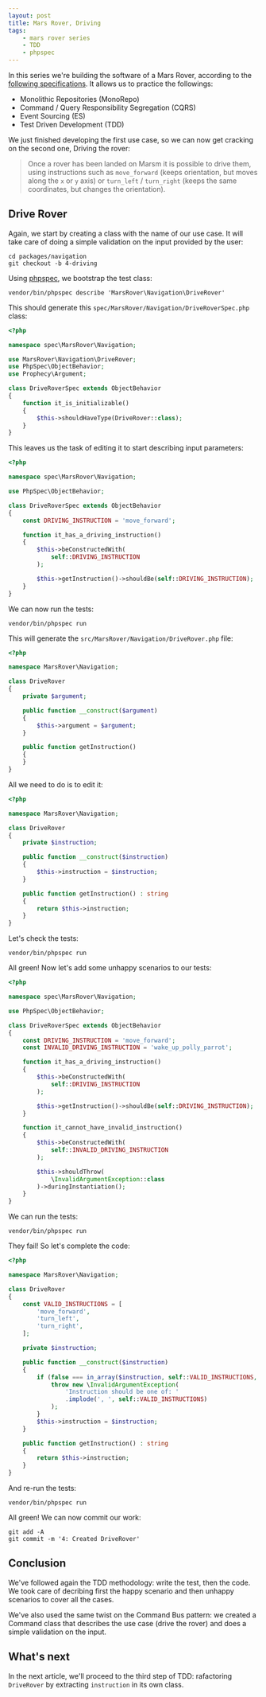 ```yaml
---
layout: post
title: Mars Rover, Driving
tags:
    - mars rover series
    - TDD
    - phpspec
---
```


In this series we're building the software of a Mars Rover, according to
the [following specifications](/2016/06/15/mars-rover-introduction.html).
It allows us to practice the followings:

* Monolithic Repositories (MonoRepo)
* Command / Query Responsibility Segregation (CQRS)
* Event Sourcing (ES)
* Test Driven Development (TDD)

We just finished developing the first use case, so we can now get cracking on
the second one, Driving the rover:

> Once a rover has been landed on Marsm it is possible to drive them, using
> instructions such as `move_forward` (keeps orientation, but moves along the
> `x` or `y` axis) or `turn_left` / `turn_right` (keeps the same coordinates,
> but changes the orientation).

## Drive Rover

Again, we start by creating a class with the name of our use case. It will
take care of doing a simple validation on the input provided by the user:

```
cd packages/navigation
git checkout -b 4-driving
```

Using [phpspec](http://www.phpspec.net/en/stable/), we bootstrap the test
class:

```
vendor/bin/phpspec describe 'MarsRover\Navigation\DriveRover'
```

This should generate this `spec/MarsRover/Navigation/DriveRoverSpec.php` class: 

```php
<?php

namespace spec\MarsRover\Navigation;

use MarsRover\Navigation\DriveRover;
use PhpSpec\ObjectBehavior;
use Prophecy\Argument;

class DriveRoverSpec extends ObjectBehavior
{
    function it_is_initializable()
    {
        $this->shouldHaveType(DriveRover::class);
    }
}
```

This leaves us the task of editing it to start describing input parameters:

```php
<?php

namespace spec\MarsRover\Navigation;

use PhpSpec\ObjectBehavior;

class DriveRoverSpec extends ObjectBehavior
{
    const DRIVING_INSTRUCTION = 'move_forward';

    function it_has_a_driving_instruction()
    {
        $this->beConstructedWith(
            self::DRIVING_INSTRUCTION
        );

        $this->getInstruction()->shouldBe(self::DRIVING_INSTRUCTION);
    }
}
```

We can now run the tests:

```
vendor/bin/phpspec run
```

This will generate the `src/MarsRover/Navigation/DriveRover.php` file:

```php
<?php

namespace MarsRover\Navigation;

class DriveRover
{
    private $argument;

    public function __construct($argument)
    {
        $this->argument = $argument;
    }

    public function getInstruction()
    {
    }
}
```

All we need to do is to edit it:

```php
<?php

namespace MarsRover\Navigation;

class DriveRover
{
    private $instruction;

    public function __construct($instruction)
    {
        $this->instruction = $instruction;
    }

    public function getInstruction() : string
    {
        return $this->instruction;
    }
}
```

Let's check the tests:

```
vendor/bin/phpspec run
```

All green! Now let's add some unhappy scenarios to our tests:

```php
<?php

namespace spec\MarsRover\Navigation;

use PhpSpec\ObjectBehavior;

class DriveRoverSpec extends ObjectBehavior
{
    const DRIVING_INSTRUCTION = 'move_forward';
    const INVALID_DRIVING_INSTRUCTION = 'wake_up_polly_parrot';

    function it_has_a_driving_instruction()
    {
        $this->beConstructedWith(
            self::DRIVING_INSTRUCTION
        );

        $this->getInstruction()->shouldBe(self::DRIVING_INSTRUCTION);
    }

    function it_cannot_have_invalid_instruction()
    {
        $this->beConstructedWith(
            self::INVALID_DRIVING_INSTRUCTION
        );

        $this->shouldThrow(
            \InvalidArgumentException::class
        )->duringInstantiation();
    }
}
```

We can run the tests:

```
vendor/bin/phpspec run
```

They fail! So let's complete the code:

```php
<?php

namespace MarsRover\Navigation;

class DriveRover
{
    const VALID_INSTRUCTIONS = [
        'move_forward',
        'turn_left',
        'turn_right',
    ];

    private $instruction;

    public function __construct($instruction)
    {
        if (false === in_array($instruction, self::VALID_INSTRUCTIONS, true)) {
            throw new \InvalidArgumentException(
                'Instruction should be one of: '
                .implode(', ', self::VALID_INSTRUCTIONS)
            );
        }
        $this->instruction = $instruction;
    }

    public function getInstruction() : string
    {
        return $this->instruction;
    }
}
```

And re-run the tests:

```
vendor/bin/phpspec run
```

All green! We can now commit our work:

```
git add -A
git commit -m '4: Created DriveRover'
```

## Conclusion

We've followed again the TDD methodology: write the test, then the code. We
took care of decribing first the happy scenario and then unhappy scenarios to
cover all the cases.

We've also used the same twist on the Command Bus pattern: we created a Command
class that describes the use case (drive the rover) and does a simple
validation on the input.

## What's next

In the next article, we'll proceed to the third step of TDD: rafactoring
`DriveRover` by extracting `instruction` in its own class.
